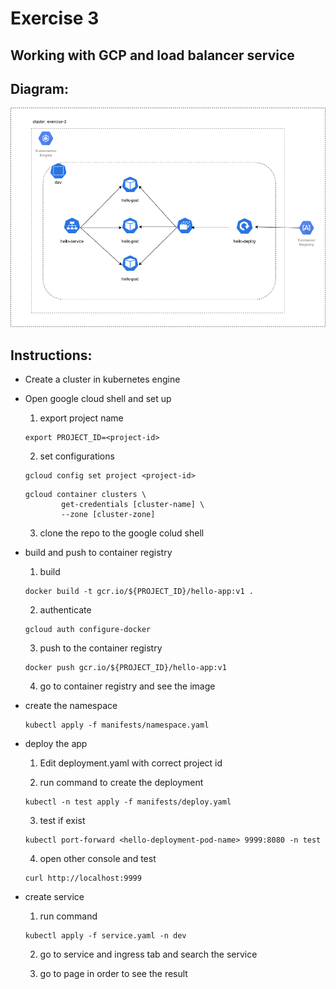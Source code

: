 # Exercise 3
## Working with GCP and load balancer service

## Diagram:
![diagram](images/k8s_Services.png)

## Instructions:

- Create a cluster in kubernetes engine

- Open google cloud shell and set up

	1. export project name
	```
	export PROJECT_ID=<project-id>
	```
	
	2. set configurations
	```
	gcloud config set project <project-id>
	```
	```
	gcloud container clusters \
			get-credentials [cluster-name] \
			--zone [cluster-zone]
	```

	3. clone the repo to the google colud shell


- build and push to container registry
	1. build
	```
	docker build -t gcr.io/${PROJECT_ID}/hello-app:v1 .
	```

	2. authenticate
	```
	gcloud auth configure-docker
	```

	3. push to the container registry
	```
	docker push gcr.io/${PROJECT_ID}/hello-app:v1
	```
	
	4. go to container registry and see the image

- create the namespace
	```
	kubectl apply -f manifests/namespace.yaml
	```

- deploy the app
	1. Edit deployment.yaml with correct project id

	2. run command to create the deployment
	```
	kubectl -n test apply -f manifests/deploy.yaml
	```

  3. test if exist
	```
	kubectl port-forward <hello-deployment-pod-name> 9999:8080 -n test
	```

	4. open other console and test
	```
	curl http://localhost:9999
	```

- create service
	1. run command
	```
	kubectl apply -f service.yaml -n dev
	```

	2. go to service and ingress tab and search the service

	3. go to page in order to see the result
